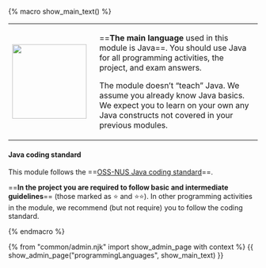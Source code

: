 {% macro show_main_text() %}
<div id="main">

<table class="two-column-content">
<tr>
<td width="160px">
 <img src="{{baseUrl}}/admin/images/JamesGosling.png" width="150px">
</td>
<td>

==**The main language** used in this module is Java==. You should use
Java for all programming activities, the project, and exam answers.

The module doesn’t “teach” Java. We assume you already know Java basics.
We expect you to learn on your own any Java constructs not covered in your previous modules.

</td>
</tr>
</table>

#### Java coding standard
    
This module follows the ==[OSS-NUS Java coding standard]({{java_coding_standard}})==.

==**In the project you are required to follow basic and intermediate guidelines**== (those marked as :star: and :star::star:). In other programming activities in the module, we recommend (but not require) you to follow the coding standard.

</div>
{% endmacro %}

{% from "common/admin.njk" import show_admin_page with context %}
{{ show_admin_page("programmingLanguages", show_main_text) }}